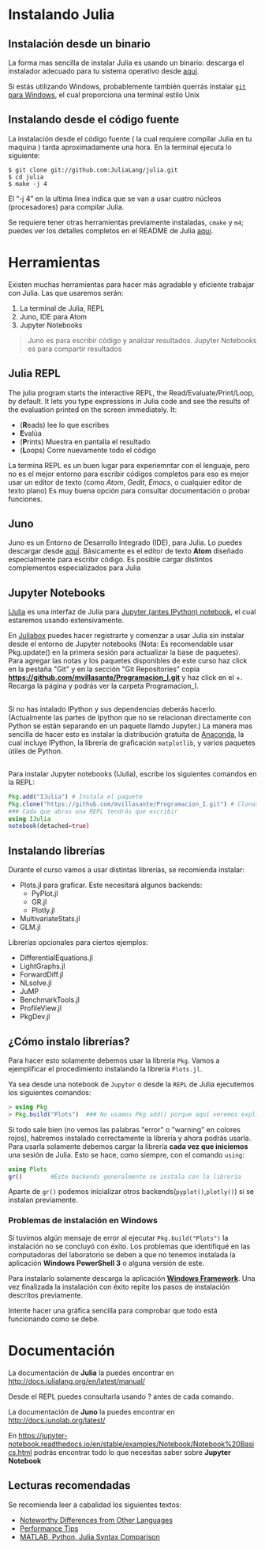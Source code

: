 # Instalando Julia

## Instalación desde un binario

La forma mas sencilla de instalar Julia es usando un binario: descarga el instalador adecuado para tu sistema operativo desde [aquí](http://julialang.org/downloads/).

Si estás utilizando Windows, probablemente también querrás instalar [`git` para Windows](https://msysgit.github.io/), el cual proporciona una terminal estilo Unix

## Instalando desde el código fuente

La instalación desde el código fuente ( la cual requiere compilar Julia en tu maquina ) tarda aproximadamente una hora.
En la terminal ejecuta lo siguiente:

```
$ git clone git://github.com:JuliaLang/julia.git
$ cd julia
$ make -j 4
```
El “-j 4” en la ultima linea indica que se van a usar cuatro núcleos (procesadores) para compilar Julia.

Se requiere tener otras herramientas previamente instaladas, `cmake` y `m4`; puedes ver los detalles completos en el  README de Julia [aqui](https://github.com/JuliaLang/julia).

# Herramientas 
Existen muchas herramientas para hacer más agradable y eficiente trabajar con Julia. Las que usaremos serán:
1. La terminal de Julia, REPL
1. Juno, IDE para Atom
2. Jupyter Notebooks

> Juno es para escribir código y analizar resultados. Jupyter Notebooks es para compartir resultados

## Julia REPL
The julia program starts the interactive REPL, the Read/Evaluate/Print/Loop, by default. It lets you type expressions in Julia code and see the results of the evaluation printed on the screen immediately. It:

* (**R**eads) lee lo que escribes
* **E**valúa 
* (**P**rints) Muestra en pantalla el resultado
* (**L**oops) Corre nuevamente todo el código

La termina REPL es un buen lugar para experiemntar con el lenguaje, pero no es el mejor entorno para escribir códigos completos para eso es mejor usar un editor de texto (como *Atom*, *Gedit*, *Emacs*, o cualquier editor de texto plano)
Es muy buena opción para consultar documentación o probar funciones.

## Juno

Juno es un Entorno de Desarrollo Integrado (IDE), para Julia. Lo puedes descargar desde  [aquí](http://junolab.org).
Básicamente es el editor de texto **Atom** diseñado especialmente para escribir código. Es posible cargar distintos complementos especializados para Julia

## Jupyter Notebooks

[IJulia](https://github.com/JuliaLang/IJulia.jl) es una interfaz de Julia para [Jupyter (antes IPython) notebook](http://ipython.org/), el cual estaremos usando extensivamente.

En [Juliabox](https://juliabox.com) puedes hacer registrarte y comenzar a usar Julia sin instalar desde el entorno de Jupyter notebooks (Nota: Es recomendable usar Pkg.update() en la primera sesión para actualizar la base de paquetes). Para agregar las notas y los paquetes disponibles de este curso haz click en la pestaña "Git" y en la sección "Git Repositories" copia __https://github.com/mvillasante/Programacion_I.git__ y haz click en el +. Recarga la página y podrás ver la carpeta Programacion_I.

##
Si no has intalado IPython y sus dependencias deberás hacerlo. (Actualmente las partes de Ipython que no se relacionan directamente con Python se están separando en un paquete llamdo Jupyter.) La manera mas sencilla de hacer esto es instalar la distribución gratuita de [Anaconda](https://www.anaconda.com/download/), la cual incluye IPython, la librería de graficación `matplotlib`, y varios paquetes útiles de Python.
##

Para instalar Jupyter notebooks (IJulia), escribe los siguientes comandos en la REPL:

```julia
Pkg.add("IJulia") # Instala el paquete
Pkg.clone("https://github.com/mvillasante/Programacion_I.git") # Clonas el repositorio para este curso
### Cada que abras una REPL tendrás que escribir
using IJulia
notebook(detached=true)
```
## Instalando librerías

Durante el curso vamos a usar distintas librerías, se recomienda instalar:

* Plots.jl para graficar. Este necesitará algunos backends:
  - PyPlot.jl
  - GR.jl
  - Plotly.jl
* MultivariateStats.jl
* GLM.jl

Librerías opcionales para ciertos ejemplos:

* DifferentialEquations.jl
* LightGraphs.jl
* ForwardDiff.jl
* NLsolve.jl
* JuMP
* BenchmarkTools.jl
* ProfileView.jl
* PkgDev.jl

## ¿Cómo instalo librerías?

Para hacer esto solamente debemos usar la librería `Pkg`. Vamos a ejemplificar el procedimiento instalando la librería `Plots.jl`.

Ya sea desde una notebook de `Jupyter` o desde la `REPL` de Julia ejecutemos los siguientes comandos:
```julia
> using Pkg
> Pkg.build("Plots")  ### No usamos Pkg.add() porque aquí veremos explícitamente si sale un error
```
Si todo sale bien (no vemos las palabras "error" o "warning" en colores rojos), habremos instalado correctamente la librería y ahora podrás usarla. Para usarla solamente debemos cargar la librería **cada vez que iniciemos** una sesión de Julia. Esto se hace, como siempre, con el comando `using`:

```julia
using Plots
gr()        #Este backends generalmente se instala con la librería 
```

Aparte de `gr()` podemos inicializar otros backends(`pyplot()`,`plotly()`) si se instalan previamente. 

### Problemas de instalación en Windows

Si tuvimos algún mensaje de error al ejecutar `Pkg.build("Plots")` la instalación no se concluyó con éxito. Los problemas que identifiqué en las computadoras del laboratorio se deben a que no tenemos instalada la aplicación **Windows PowerShell 3** o alguna versión de este. 

Para instalarlo solamente descarga la aplicación [**Windows Framework**](https://www.microsoft.com/en-us/download/details.aspx?id=34595). Una vez finalizada la instalación con éxito repite los pasos de instalación descritos previamente.

Intente hacer una gráfica sencilla para comprobar que todo está funcionando como se debe.

 # Documentación 
 
 La documentación de **Julia** la puedes encontrar en http://docs.julialang.org/en/latest/manual/

Desde el REPL puedes consultarla usando ? antes de cada comando.

La documentación de **Juno** la puedes encontrar en  http://docs.junolab.org/latest/

En https://jupyter-notebook.readthedocs.io/en/stable/examples/Notebook/Notebook%20Basics.html podrás encontrar todo lo que necesitas saber sobre **Jupyter Notebook**

## Lecturas recomendadas

Se recomienda leer a cabalidad los siguientes textos:

- [Noteworthy Differences from Other Languages](http://docs.julialang.org/en/release-0.5/manual/noteworthy-differences/)
- [Performance Tips](http://docs.julialang.org/en/release-0.5/manual/performance-tips/)
- [MATLAB, Python, Julia Syntax Comparison](http://cheatsheets.quantecon.org/)
